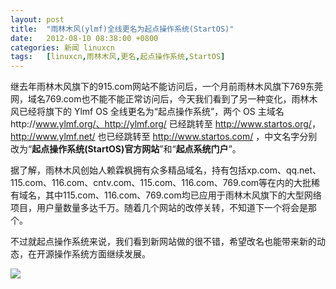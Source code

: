 ```yaml
---
layout: post
title:	"雨林木风(ylmf)全线更名为起点操作系统(StartOS)"
date:	2012-08-10 08:38:00 +0800 
categories:	新闻 linuxcn 
tags:	[linuxcn,雨林木风,更名,起点操作系统,StartOS]
---
```



继去年雨林木风旗下的915.com网站不能访问后，一个月前雨林木风旗下769东莞网，域名769.com也不能不能正常访问后，今天我们看到了另一种变化，雨林木风已经将旗下的 Ylmf OS 全线更名为“起点操作系统”，两个 OS 主域名http://www.ylmf.org/、http://ylmf.org/ 已经跳转至 <http://www.startos.org/>，http://www.ylmf.net/ 也已经跳转至 <http://www.startos.com/> ，中文名字分别改为“**起点操作系统(StartOS)官方网站**”和“**起点系统门户**”。


据了解，雨林木风创始人赖霖枫拥有众多精品域名，持有包括xp.com、qq.net、115.com、116.com、cntv.com、115.com、116.com、769.com等在内的大批稀有域名，其中115.com、116.com、769.com均已应用于雨林木风旗下的大型网络项目，用户量数量多达千万。随着几个网站的改停关转，不知道下一个将会是那个。


不过就起点操作系统来说，我们看到新网站做的很不错，希望改名也能带来新的动态，在开源操作系统方面继续发展。


![](/Asserts/Images//attachment/album/201208/07/194851x3dxl16oanao9za3.jpg)
